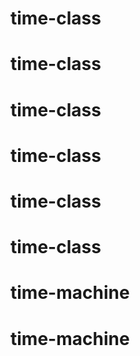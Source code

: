 # time-class
# time-class
# time-class
# time-class
# time-class
# time-class
# time-machine
# time-machine
